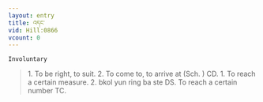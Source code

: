 ```yaml
---
layout: entry
title: འདང་
vid: Hill:0866
vcount: 0
---
```

`Involuntary` 
> 1\.
 To be right, to suit\.
 2\.
 To come to, to arrive at (Sch\.
) CD\.
 1\.
 To reach a certain measure\.
 2\.
 bkol yun ring ba ste DS\.
 To reach a certain number TC\.

